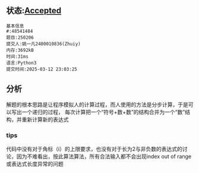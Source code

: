 ## 状态:[Accepted](http://xzmdsa.openjudge.cn/2025hw2/solution/48541484/)
    基本信息
    #:48541484
    题目:250206
    提交人:姚一凡2400010836(Zhuiy)
    内存:3692kB
    时间:31ms
    语言:Python3
    提交时间:2025-03-12 23:03:25
## 分析
解题的根本思路是让程序模拟人的计算过程，而人使用的方法是分步计算，于是可以写出一个递归的过程， 每次计算把一个“符号+数+数”的结构合并为一个“数”结构，并重新计算新的表达式
### tips
代码中没有对于角标（i）的上限要求，也没有对于长为2与非负数的表达式的讨论，因为不难看出，按此算法算法，所有合法输入都不会出现index out of range或表达式长度异常的问题
